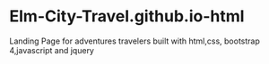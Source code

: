 # Elm-City-Travel.github.io-html
Landing Page for adventures travelers 
built with html,css, bootstrap 4,javascript and jquery
